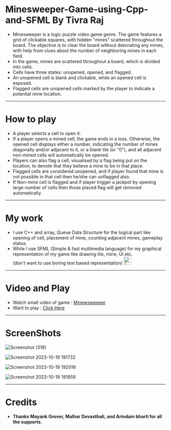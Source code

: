 # Minesweeper-Game-using-Cpp-and-SFML By Tivra Raj

- Minesweeper is a logic puzzle video game genre. The game features a grid of clickable squares, with hidden "mines" scattered throughout the board. The objective is to clear the board without detonating any mines, with help from clues about the number of neighboring mines in each field. 
- In the game, mines are scattered throughout a board, which is divided into cells. 
- Cells have three states: unopened, opened, and flagged. 
- An unopened cell is blank and clickable, while an opened cell is exposed. 
- Flagged cells are unopened cells marked by the player to indicate a potential mine location.

---

# How to play

- A player selects a cell to open it. 
- If a player opens a mined cell, the game ends in a loss. Otherwise, the opened cell displays either a number, indicating the number of mines diagonally and/or adjacent to it, or a blank tile (or "0"), and all adjacent non-mined cells will automatically be opened. 
- Players can also flag a cell, visualised by a flag being put on the location, to denote that they believe a mine to be in that place. 
- Flagged cells are considered unopened, and if player found that mine is not possible in that cell then he/she can unflagged also.
- If Non-mine cell is flagged and if player trigger a jackpot by opening large number of cells then those placed flag will get removed automatically.

---

# My work

- I use C++ and array, Queue Data Structure for the logical part like opening of cell, placement of mine, counting adjacent mines, gameplay status.
- While I use SFML (Simple & fast multimedia language) for my graphical representation of my game like drawing tile, mine, UI etc.<br>(don't want to use boring text based representation) <img src="https://github.com/Tivra-Raj/Minesweeper-Game-using-Cpp-and-SFML/assets/107213542/55bc1a72-61cd-4ee2-84c4-d2069d071987" alt="face-with-tongue" width="25" />

---

# Video and Play

- Watch small video of game : <a href="https://www.youtube.com/watch?v=qtc7fnpMBwE" target="_blank">Minewsweeper</a>
- Want to play : <a href="https://kingpheonix.itch.io/minesweeper" target="_blank">Click Here</a>

---

# ScreenShots

![Screenshot (318)](https://github.com/Tivra-Raj/Minesweeper-Game-using-Cpp-and-SFML/assets/107213542/3f7aaf26-e513-4e80-833f-d1842ebe0991)

![Screenshot 2023-10-19 191732](https://github.com/Tivra-Raj/Minesweeper-Game-using-Cpp-and-SFML/assets/107213542/6b28ef18-d124-48ff-9d5d-2614698be757)

![Screenshot 2023-10-19 192016](https://github.com/Tivra-Raj/Minesweeper-Game-using-Cpp-and-SFML/assets/107213542/83c9db6c-ef49-40d6-b54f-1e1abd8c3a93)

![Screenshot 2023-10-19 191859](https://github.com/Tivra-Raj/Minesweeper-Game-using-Cpp-and-SFML/assets/107213542/e12349ee-e620-4119-96ff-2e2fccb0bb96)

---

# Credits

- **Thanks Mayank Grover, Malhar Devasthali, and Arindam bharti for all the supports.**
